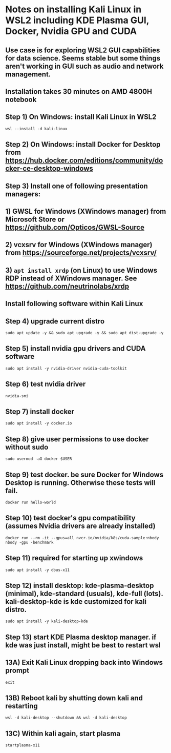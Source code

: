 # Notes on installing Kali Linux in WSL2 including KDE Plasma GUI, Docker, Nvidia GPU and CUDA

## Use case is for exploring WSL2 GUI capabilities for data science. Seems stable but some things aren't working in GUI such as audio and network management. 

## Installation takes 30 minutes on AMD 4800H notebook

## Step 1) On Windows: install Kali Linux in WSL2

`wsl --install -d kali-linux`

## Step 2) On Windows: install Docker for Desktop from https://hub.docker.com/editions/community/docker-ce-desktop-windows

## Step 3) Install one of following presentation managers:
## 1) GWSL for Windows (XWindows manager) from Microsoft Store or https://github.com/Opticos/GWSL-Source
## 2) vcxsrv for Windows (XWindows manager) from https://sourceforge.net/projects/vcxsrv/
## 3) `apt install xrdp` (on Linux) to use Windows RDP instead of XWindows manager. See https://github.com/neutrinolabs/xrdp

## Install following software within Kali Linux

## Step 4) upgrade current distro
`sudo apt update -y && sudo apt upgrade -y && sudo apt dist-upgrade -y`

## Step 5) install nvidia gpu drivers and CUDA software
`sudo apt install -y nvidia-driver nvidia-cuda-toolkit`

## Step 6) test nvidia driver
`nvidia-smi`

## Step 7) install docker
`sudo apt install -y docker.io`

## Step 8) give user permissions to use docker without sudo
`sudo usermod -aG docker $USER`

## Step 9) test docker. be sure Docker for Windows Desktop is running. Otherwise these tests will fail.
`docker run hello-world`

## Step 10) test docker's gpu compatibility (assumes Nvidia drivers are already installed)
`docker run --rm -it --gpus=all nvcr.io/nvidia/k8s/cuda-sample:nbody nbody -gpu -benchmark`

## Step 11) required for starting up xwindows
`sudo apt install -y dbus-x11`

## Step 12) install desktop: kde-plasma-desktop (minimal), kde-standard (usuals), kde-full (lots). kali-desktop-kde is kde customized for kali distro.
`sudo apt install -y kali-desktop-kde`

## Step 13) start KDE Plasma desktop manager. if kde was just install, might be best to restart wsl
## 13A) Exit Kali Linux dropping back into Windows prompt
`exit`
## 13B) Reboot kali by shutting down kali and restarting
`wsl -d kali-desktop --shutdown && wsl -d kali-desktop`
## 13C) Within kali again, start plasma
`startplasma-x11`

